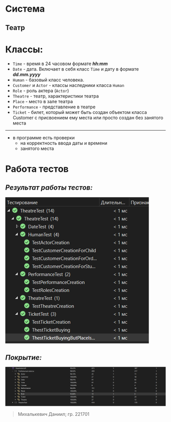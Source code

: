 # **Система**
## Театр
# Классы:
- ```Time``` - время в 24 часовом формате ***hh:mm***
- ```Date``` - дата. Включает в себя класс `Time` и дату в формате ***dd.mm.yyyy***
- ```Human``` - базовый класс человека.
- ```Customer``` и ```Actor``` - классы наследники класса ```Human```
- ```Role``` - роль актера (```Actor```)
- ```Theatre``` - театр, характеристики театра
- ```Place``` - место в зале театра
- ```Performance``` - представление в театре
- ```Ticket``` - билет, который может быть создан объектом класса Customer с присвоением ему места или просто создан без занятого места 
---
- в программе есть проверки 
  - на корректность ввода даты и времени 
  - занятого места
 
# **Работа тестов**
## *Результат работы тестов:*

![Тесты](image.png)

## *Покрытие:*

![Покрытие](image-1.png)


> Михалькевич Даниил;
> гр. 221701
